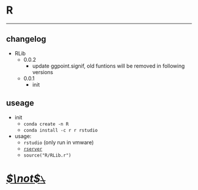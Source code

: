 <!--
 * @Date: 2020-10-05 15:43:27
 * @LastEditors: Hwrn hwrn.aou@sjtu.edu.cn
 * @LastEditTime: 2023-08-10 20:20:13
 * @FilePath: /metaSC/R/README.md
 * @Description:
-->
R
===

---
## changelog
- RLib
    - 0.0.2
        - update ggpoint.signif, old funtions will be removed in following versions
    - 0.0.1
        - init

## useage
- init
    - `conda create -n R`
    - `conda install -c r r rstudio`
- usage:
    - `rstudio` (only run in vmware)
    - [`rserver`](https://github.com/grst/rstudio-server-conda)
    - `source("R/RLib.r")`


# [***$\not$<!-- @Hwrn -->*~~`\`~~**](../README.md)
